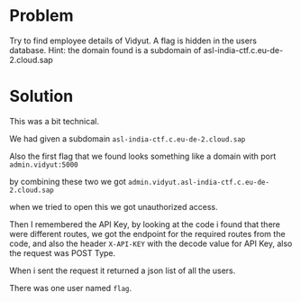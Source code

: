 # Problem
Try to find employee details of Vidyut.  A flag is hidden in the users database.
Hint: the domain found is a subdomain of asl-india-ctf.c.eu-de-2.cloud.sap


# Solution
This was a bit technical.

We had given a subdomain `asl-india-ctf.c.eu-de-2.cloud.sap`

Also the first flag that we found looks something like a domain with port `admin.vidyut:5000`

by combining these two we got `admin.vidyut.asl-india-ctf.c.eu-de-2.cloud.sap`

when we tried to open this we got unauthorized access.

Then I remembered the API Key, by looking at the code i found that there were different routes, we got the endpoint for the required routes from the code, and also the header `X-API-KEY` with the decode value for API Key, also the request was POST Type.

When i sent the request it returned a json list of all the users.

There was one user named `flag`.